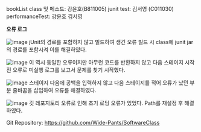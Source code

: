 bookList class 및 메소드: 강윤호(B811005)
junit test: 김서영 (C011030)
performanceTest: 강윤호 김서영

**오류 로그**

 ![image](https://github.com/Wide-Pants/SoftwareClass/assets/35173697/47fa99b2-7905-443f-a1b7-cc85063e352c)
jUnit의 경로를 포함하지 않고 빌드하여 생긴 오류
빌드 시 class에 junit jar의 경로를 포함시켜 이를 해결하였다.


 ![image](https://github.com/Wide-Pants/SoftwareClass/assets/35173697/67cc5421-0f83-4c9c-8363-00fc29fefa22)
이 역시 동일한 오류이지만 아무런 코드를 반환하지 않고
다음 스테이지 시작전 오류로 미실행 로그를 보고서 문제를 찾기 시작했다.

 ![image](https://github.com/Wide-Pants/SoftwareClass/assets/35173697/ad85fe99-8b74-434a-92df-d3fe6db235d7)
스테이지 다음에 공백을 입력하지 않고 다음 스테이지를 적어 오류가 났던 부분
줄바꿈을 삽입하여 오류를 해결하였다.

 
![image](https://github.com/Wide-Pants/SoftwareClass/assets/35173697/9fc4e569-d413-4957-8af5-28cd0ef12941)
깃 레포지토리 오류로 인해 초기 로딩 오류가 있었다. Path를 재설정 후 해결하였다.



Git Repository: https://github.com/Wide-Pants/SoftwareClass
